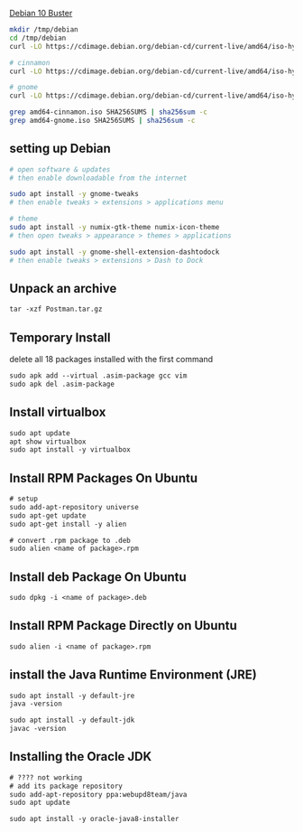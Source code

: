 [Debian 10 Buster](https://cdimage.debian.org/debian-cd/current-live/amd64/iso-hybrid/)

```bash
mkdir /tmp/debian
cd /tmp/debian
curl -LO https://cdimage.debian.org/debian-cd/current-live/amd64/iso-hybrid/SHA256SUMS

# cinnamon
curl -LO https://cdimage.debian.org/debian-cd/current-live/amd64/iso-hybrid/debian-live-10.7.0-amd64-cinnamon.iso

# gnome
curl -LO https://cdimage.debian.org/debian-cd/current-live/amd64/iso-hybrid/debian-live-10.7.0-amd64-gnome.iso

grep amd64-cinnamon.iso SHA256SUMS | sha256sum -c
grep amd64-gnome.iso SHA256SUMS | sha256sum -c
```


## setting up Debian
```bash
# open software & updates
# then enable downloadable from the internet

sudo apt install -y gnome-tweaks
# then enable tweaks > extensions > applications menu

# theme
sudo apt install -y numix-gtk-theme numix-icon-theme
# then open tweaks > appearance > themes > applications

sudo apt install -y gnome-shell-extension-dashtodock
# then enable tweaks > extensions > Dash to Dock
```


## Unpack an archive
```txt
tar -xzf Postman.tar.gz 
```


## Temporary Install
delete all 18 packages installed with the first command
```txt
sudo apk add --virtual .asim-package gcc vim
sudo apk del .asim-package
```


## Install virtualbox
```txt
sudo apt update
apt show virtualbox
sudo apt install -y virtualbox
```


## Install RPM Packages On Ubuntu
```txt
# setup
sudo add-apt-repository universe
sudo apt-get update
sudo apt-get install -y alien

# convert .rpm package to .deb
sudo alien <name of package>.rpm
```


## Install deb Package On Ubuntu
```txt
sudo dpkg -i <name of package>.deb
```


## Install RPM Package Directly on Ubuntu
```txt
sudo alien -i <name of package>.rpm
```


## install the Java Runtime Environment (JRE)
```txt
sudo apt install -y default-jre
java -version

sudo apt install -y default-jdk
javac -version
```


## Installing the Oracle JDK
```txt
# ???? not working
# add its package repository
sudo add-apt-repository ppa:webupd8team/java
sudo apt update

sudo apt install -y oracle-java8-installer
```
